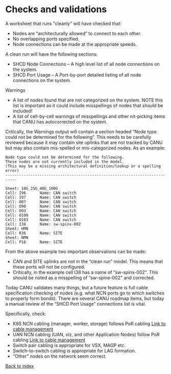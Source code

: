 # Checks and validations

A worksheet that runs "cleanly” will have checked that: 

* Nodes are “architecturally allowed” to connect to each other. 
* No overlapping ports specified. 
* Node connections can be made at the appropriate speeds. 

A clean run will have the following sections: 

* SHCD Node Connections – A high level list of all node connections on the system. 
* SHCD Port Usage – A Port-by-port detailed listing of all node connections on the system. 

Warnings 

* A list of nodes found that are not categorized on the system. NOTE this list is important as it could include misspellings of nodes that should be included! 
* A list of cell-by-cell warnings of misspellings and other nit-picking items that CANU has autocorrected on the system. 

Critically, the Warnings output will contain a section headed “Node type could not be determined for the following”.  This needs to be carefully reviewed because it may contain site uplinks that are not tracked by CANU but may also contain mis-spelled or mis-categorized nodes. As an example: 

 
```text
Node type could not be determined for the following. 
These nodes are not currently included in the model. 
(This may be a missing architectural definition/lookup or a spelling error) 
---------------------------------------------------------------------------

Sheet: 10G_25G_40G_100G 
Cell: I96      Name: CAN switch 
Cell: I97      Name: CAN switch 
Cell: O87      Name: CAN switch 
Cell: O90      Name: CAN switch 
Cell: O93      Name: CAN switch 
Cell: O100     Name: CAN switch 
Cell: O103     Name: CAN switch 
Cell: I38      Name: sw-spinx-002 
Sheet: HMN 
Cell: R36      Name: SITE 
Sheet: NMN 
Cell: P16      Name: SITE 
```

From the above example two important observations can be made: 

* CAN and SITE uplinks are not in the “clean run” model. This means that these ports will not be configured. 
* Critically, in the example cell I38 has a name of “sw-spinx-002". This should be noted as a misspelling of “sw-spine-002" and corrected. 

 

Today CANU validates many things, but a future feature is full cable specification checking of nodes (e.g. what NCN ports go to which switches to properly form bonds).  There are several CANU roadmap items, but today a manual review of the “SHCD Port Usage” connections list is vital.  

Specifically, check: 

* K8S NCN cabling (manager, worker, storage) follows PoR cabling [Link to cable management](https://github.com/Cray-HPE/docs-csm/blob/main/install/cable_management_network_servers.md) 
* UAN NCN cabling (UAN, viz, and other Application Nodes) follow PoR cabling [Link to cable management](https://github.com/Cray-HPE/docs-csm/blob/main/install/cable_management_network_servers.md)
* Switch pair cabling is appropriate for VSX, MAGP etc. 
* Switch-to-switch cabling is appropriate for LAG formation. 
* “Other” nodes on the network seem correct. 

[Back to index](index.md)